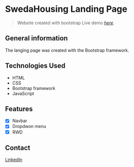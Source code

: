 # SwedaHousing Landing Page
> Website created with bootstrap
> Live demo [_here_](http://swedahousing.com).

## General information

The langing page was created with the Bootstrap framework.

## Technologies Used

- HTML
- CSS
- Bootstrap framework
- JavaScript

## Features

- [x] Navbar
- [x] Dropdwon menu
- [x] RWD

## Contact

[LinkedIn](https://www.linkedin.com/in/lukasz-smolnicki/)





